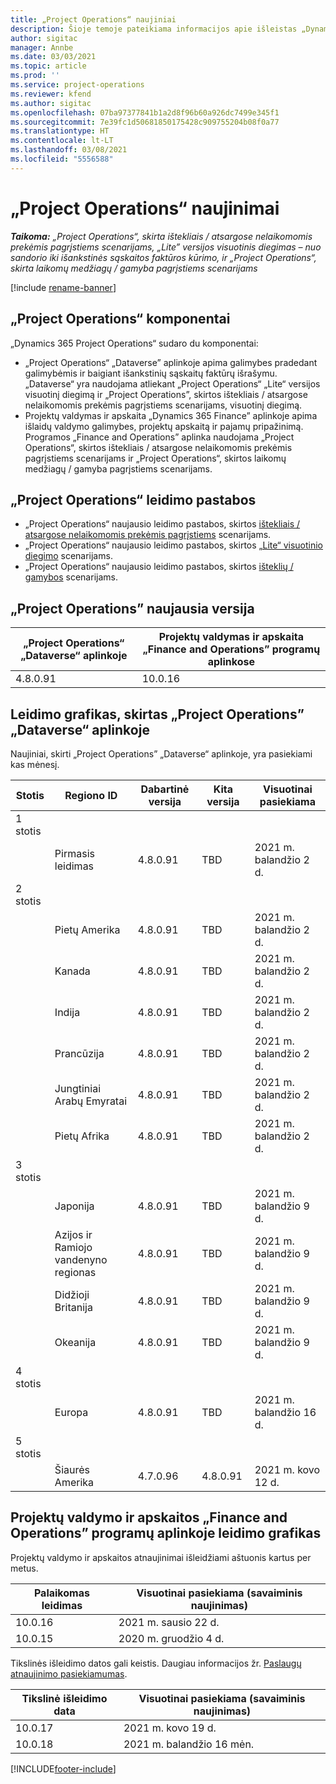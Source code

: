 ```yaml
---
title: „Project Operations“ naujiniai
description: Šioje temoje pateikiama informacijos apie išleistas „Dynamics 365 Project Operations“ versijas.
author: sigitac
manager: Annbe
ms.date: 03/03/2021
ms.topic: article
ms.prod: ''
ms.service: project-operations
ms.reviewer: kfend
ms.author: sigitac
ms.openlocfilehash: 07ba97377841b1a2d8f96b60a926dc7499e345f1
ms.sourcegitcommit: 7e39fc1d50681850175428c909755204b08f0a77
ms.translationtype: HT
ms.contentlocale: lt-LT
ms.lasthandoff: 03/08/2021
ms.locfileid: "5556588"
---
```

# <a name="project-operations-updates"></a>„Project Operations“ naujinimai

_**Taikoma:** „Project Operations“, skirta ištekliais / atsargose nelaikomomis prekėmis pagrįstiems scenarijams, „Lite” versijos visuotinis diegimas – nuo sandorio iki išankstinės sąskaitos faktūros kūrimo, ir „Project Operations“, skirta laikomų medžiagų / gamyba pagrįstiems scenarijams_

[!include [rename-banner](~/includes/cc-data-platform-banner.md)]

## <a name="project-operations-components"></a>„Project Operations“ komponentai

„Dynamics 365 Project Operations“ sudaro du komponentai:

- „Project Operations“ „Dataverse” aplinkoje apima galimybes pradedant galimybėmis ir baigiant išankstinių sąskaitų faktūrų išrašymu. „Dataverse“ yra naudojama atliekant „Project Operations“ „Lite“ versijos visuotinį diegimą ir „Project Operations”, skirtos ištekliais / atsargose nelaikomomis prekėmis pagrįstiems scenarijams, visuotinį diegimą.
- Projektų valdymas ir apskaita „Dynamics 365 Finance” aplinkoje apima išlaidų valdymo galimybes, projektų apskaitą ir pajamų pripažinimą. Programos „Finance and Operations” aplinka naudojama „Project Operations“, skirtos ištekliais / atsargose nelaikomomis prekėmis pagrįstiems scenarijams ir „Project Operations“, skirtos laikomų medžiagų / gamyba pagrįstiems scenarijams.

## <a name="project-operations-release-notes"></a>„Project Operations“ leidimo pastabos
- „Project Operations“ naujausio leidimo pastabos, skirtos [ištekliais / atsargose nelaikomomis prekėmis pagrįstiems](whats-new-mar-2021-resource-based.md) scenarijams.
- „Project Operations“ naujausio leidimo pastabos, skirtos [„Lite“ visuotinio diegimo](../pro/whats-new/whats-new-mar-2021-lite.md) scenarijams.
- „Project Operations“ naujausio leidimo pastabos, skirtos [išteklių /  gamybos](../prod-pma/whats-new/whats-new-jan-2021-stocked.md) scenarijams.

## <a name="project-operations-latest-version"></a>„Project Operations” naujausia versija

| „Project Operations“ „Dataverse“ aplinkoje | Projektų valdymas ir apskaita „Finance and Operations” programų aplinkose |
| --- | --- |
| 4.8.0.91 | 10.0.16 |

## <a name="release-schedule-for-project-operations-on-dataverse-environment"></a>Leidimo grafikas, skirtas „Project Operations” „Dataverse“ aplinkoje

Naujiniai, skirti „Project Operations” „Dataverse“ aplinkoje, yra pasiekiami kas mėnesį. 

| Stotis   | Regiono ID        | Dabartinė versija | Kita versija | Visuotinai pasiekiama |
|-----------|---------------|-----------------|--------------|---------------------|
| 1 stotis |   &nbsp;      |    &nbsp;       | &nbsp;       |      &nbsp;         |
|   &nbsp;  | Pirmasis leidimas |  4.8.0.91       | TBD     | 2021 m. balandžio 2 d.           |
| 2 stotis |   &nbsp;      |    &nbsp;       | &nbsp;       |      &nbsp;         |
|   &nbsp;  | Pietų Amerika |  4.8.0.91       | TBD     | 2021 m. balandžio 2 d.           |
|    &nbsp; | Kanada        |  4.8.0.91       | TBD     | 2021 m. balandžio 2 d.           |
|   &nbsp;  | Indija         |  4.8.0.91       | TBD     | 2021 m. balandžio 2 d.           |
|   &nbsp;  | Prancūzija         |  4.8.0.91       | TBD     | 2021 m. balandžio 2 d.           |
|   &nbsp;  | Jungtiniai Arabų Emyratai         |  4.8.0.91       | TBD     | 2021 m. balandžio 2 d.           |
|   &nbsp;  | Pietų Afrika         |  4.8.0.91       | TBD     | 2021 m. balandžio 2 d.           |
| 3 stotis  |      &nbsp;   |     &nbsp;      |     &nbsp;   |      &nbsp;         |
|   &nbsp;  | Japonija         |  4.8.0.91       | TBD     | 2021 m. balandžio 9 d.           |
|   &nbsp;  | Azijos ir Ramiojo vandenyno regionas  |  4.8.0.91       | TBD     | 2021 m. balandžio 9 d.           |
|   &nbsp;  | Didžioji Britanija |  4.8.0.91       | TBD     | 2021 m. balandžio 9 d.           |
|   &nbsp;  | Okeanija       |  4.8.0.91       | TBD     | 2021 m. balandžio 9 d.           |
| 4 stotis |     &nbsp;    |     &nbsp;      |     &nbsp;   |      &nbsp;         |
|   &nbsp;  | Europa        |  4.8.0.91       | TBD     | 2021 m. balandžio 16 d.           |
| 5 stotis |     &nbsp;    |     &nbsp;      |     &nbsp;   |      &nbsp;         |
|   &nbsp;  | Šiaurės Amerika |  4.7.0.96       | 4.8.0.91     | 2021 m. kovo 12 d.           |

## <a name="release-schedule-for-project-management-and-accounting-in-the-finance-and-operations-apps-environment"></a>Projektų valdymo ir apskaitos „Finance and Operations” programų aplinkoje leidimo grafikas

Projektų valdymo ir apskaitos atnaujinimai išleidžiami aštuonis kartus per metus.

| Palaikomas leidimas | Visuotinai pasiekiama (savaiminis naujinimas) |
| --- | --- |
| 10.0.16 | 2021 m. sausio 22 d. |
| 10.0.15 | 2020 m. gruodžio 4 d. |


Tikslinės išleidimo datos gali keistis. Daugiau informacijos žr. [Paslaugų atnaujinimo pasiekiamumas](https://docs.microsoft.com/dynamics365/fin-ops-core/fin-ops/get-started/public-preview-releases?toc=/dynamics365/finance/toc.json).

| Tikslinė išleidimo data | Visuotinai pasiekiama (savaiminis naujinimas) |
| --- | --- |
| 10.0.17 | 2021 m. kovo 19 d. |
| 10.0.18 | 2021 m. balandžio 16 mėn. |


[!INCLUDE[footer-include](../includes/footer-banner.md)]
